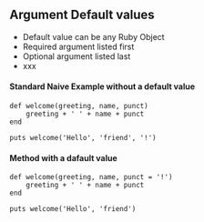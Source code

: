 ## Argument Default values  

* Default value can be any Ruby Object
* Required argument listed first
* Optional argument listed last
* xxx


#### Standard Naive Example without a default value

```
def welcome(greeting, name, punct)
    greeting + ' ' + name + punct
end 

puts welcome('Hello', 'friend', '!')
```

#### Method with a dafault value 

```
def welcome(greeting, name, punct = '!')
    greeting + ' ' + name + punct
end 

puts welcome('Hello', 'friend')
```

